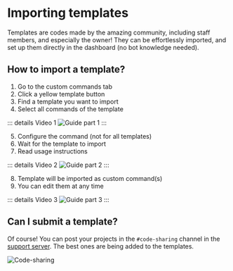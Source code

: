 # Importing templates
Templates are codes made by the amazing community, including staff members, and especially the owner!
They can be effortlessly imported, and set up them directly in the dashboard (no bot knowledge needed).

## How to import a template?
1. Go to the custom commands tab
2. Click a yellow template button
3. Find a template you want to import
4. Select all commands of the template

::: details Video 1
![Guide part 1](https://fajfaj.discowd.com/r/templates1.gif)
:::

5. Configure the command (not for all templates)
6. Wait for the template to import
7. Read usage instructions 

::: details Video 2
![Guide part 2](https://fajfaj.discowd.com/r/templates2.gif)
:::

8. Template will be imported as custom command(s)
9. You can edit them at any time

::: details Video 3
![Guide part 3](https://fajfaj.discowd.com/r/templates3.gif)
:::

## Can I submit a template?
Of course! You can post your projects in the `#code-sharing` channel in the [support server](https://ccommandbot.com/join).
The best ones are being added to the templates.

![Code-sharing](https://cdn.discordapp.com/attachments/957286111250624552/1101934475375546489/image.png)